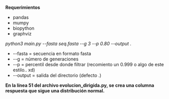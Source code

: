 **Requerimientos**

* pandas
* mumpy
* biopython
* graphviz

*python3 main.py --fasta seq.fasta --g 3 --p 0.80 --output .*

* --fasta = secuencia en formato fasta
* --g = número de generaciones
* --p = percentil desde donde filtrar (recomiento un 0.999 o algo de este estilo.. xd)
* --output = salida del directorio (defecto .)

**En la línea 51 del archivo evolucion_dirigida.py, se crea una columna respuesta que sigue una distribución normal.**
